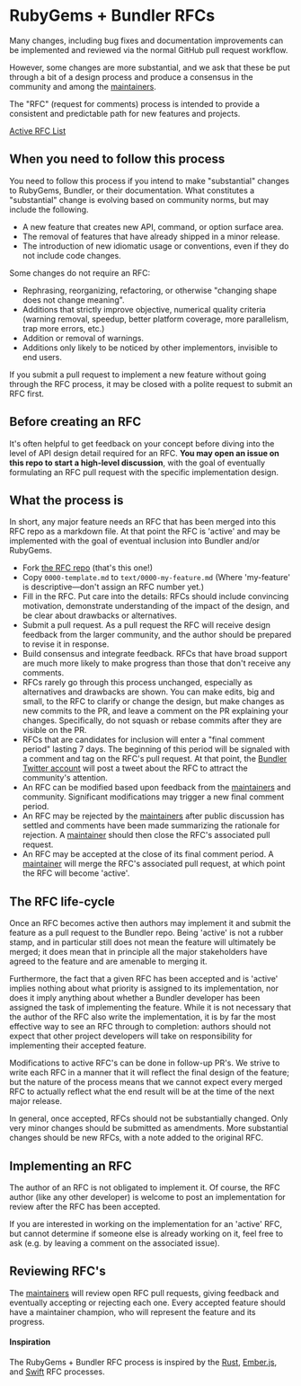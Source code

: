 # RubyGems + Bundler RFCs

Many changes, including bug fixes and documentation improvements can be
implemented and reviewed via the normal GitHub pull request workflow.

However, some changes are more substantial, and we ask that these be put
through a bit of a design process and produce a consensus in the community and
among the [maintainers].

The "RFC" (request for comments) process is intended to provide a consistent
and predictable path for new features and projects.

[Active RFC List](https://github.com/bundler/rfcs/pulls)

## When you need to follow this process

You need to follow this process if you intend to make "substantial" changes to
RubyGems, Bundler, or their documentation. What constitutes a "substantial"
change is evolving based on community norms, but may include the following.

   - A new feature that creates new API, command, or option surface area.
   - The removal of features that have already shipped in a minor release.
   - The introduction of new idiomatic usage or conventions, even if they
     do not include code changes.

Some changes do not require an RFC:

  - Rephrasing, reorganizing, refactoring, or otherwise "changing shape does
    not change meaning".
  - Additions that strictly improve objective, numerical quality criteria
    (warning removal, speedup, better platform coverage, more parallelism, trap
    more errors, etc.)
  - Addition or removal of warnings.
  - Additions only likely to be noticed by other implementors, invisible to end
    users.

If you submit a pull request to implement a new feature without going through
the RFC process, it may be closed with a polite request to submit an RFC first.

## Before creating an RFC

It's often helpful to get feedback on your concept before diving into the level
of API design detail required for an RFC. **You may open an issue on this repo
to start a high-level discussion**, with the goal of eventually formulating an
RFC pull request with the specific implementation design.

## What the process is

In short, any major feature needs an RFC that has been merged into this RFC
repo as a markdown file. At that point the RFC is 'active' and may be
implemented with the goal of eventual inclusion into Bundler and/or RubyGems.

* Fork [the RFC repo](https://github.com/bundler/rfcs) (that's this one!)
* Copy `0000-template.md` to `text/0000-my-feature.md` (Where 'my-feature' is
  descriptive—don't assign an RFC number yet.)
* Fill in the RFC. Put care into the details: RFCs should include convincing
  motivation, demonstrate understanding of the impact of the design, and be
  clear about drawbacks or alternatives.
* Submit a pull request. As a pull request the RFC will receive design feedback
  from the larger community, and the author should be prepared to revise it in
  response.
* Build consensus and integrate feedback. RFCs that have broad support are much
  more likely to make progress than those that don't receive any comments.
* RFCs rarely go through this process unchanged, especially as alternatives and
  drawbacks are shown. You can make edits, big and small, to the RFC to clarify
  or change the design, but make changes as new commits to the PR, and leave a
  comment on the PR explaining your changes. Specifically, do not squash or
  rebase commits after they are visible on the PR.
* RFCs that are candidates for inclusion will enter a "final comment period"
  lasting 7 days. The beginning of this period will be signaled with a comment
  and tag on the RFC's pull request. At that point, the [Bundler Twitter
  account](https://twitter.com/bundlerio) will post a tweet about the RFC to
  attract the community's attention.
* An RFC can be modified based upon feedback from the [maintainers] and
  community. Significant modifications may trigger a new final comment period.
* An RFC may be rejected by the [maintainers] after public discussion has
  settled and comments have been made summarizing the rationale for rejection.
  A [maintainer] should then close the RFC's associated pull request.
* An RFC may be accepted at the close of its final comment period. A
  [maintainer] will merge the RFC's associated pull request, at which point the
  RFC will become 'active'.

## The RFC life-cycle

Once an RFC becomes active then authors may implement it and submit the feature
as a pull request to the Bundler repo. Being 'active' is not a rubber stamp, and
in particular still does not mean the feature will ultimately be merged; it
does mean that in principle all the major stakeholders have agreed to the
feature and are amenable to merging it.

Furthermore, the fact that a given RFC has been accepted and is 'active'
implies nothing about what priority is assigned to its implementation, nor does
it imply anything about whether a Bundler developer has been assigned the task of
implementing the feature. While it is not necessary that the author of the RFC
also write the implementation, it is by far the most effective way to see an
RFC through to completion: authors should not expect that other project
developers will take on responsibility for implementing their accepted feature.

Modifications to active RFC's can be done in follow-up PR's. We strive to write
each RFC in a manner that it will reflect the final design of the feature; but
the nature of the process means that we cannot expect every merged RFC to
actually reflect what the end result will be at the time of the next major
release.

In general, once accepted, RFCs should not be substantially changed. Only very
minor changes should be submitted as amendments. More substantial changes
should be new RFCs, with a note added to the original RFC.

## Implementing an RFC

The author of an RFC is not obligated to implement it. Of course, the RFC
author (like any other developer) is welcome to post an implementation for
review after the RFC has been accepted.

If you are interested in working on the implementation for an 'active' RFC, but
cannot determine if someone else is already working on it, feel free to ask
(e.g. by leaving a comment on the associated issue).

## Reviewing RFC's

The [maintainers] will review open RFC pull requests, giving feedback and
eventually accepting or rejecting each one. Every accepted feature should have
a maintainer champion, who will represent the feature and its progress.

#### Inspiration

The RubyGems + Bundler RFC process is inspired by the [Rust], [Ember.js], and [Swift] RFC processes.

[Rust]: https://github.com/rust-lang/rfcs
[Swift]: https://github.com/apple/swift-evolution
[Ember.js]: https://github.com/emberjs/rfcs
[maintainer]: http://bundler.io/contributors.html
[maintainers]: http://bundler.io/contributors.html
